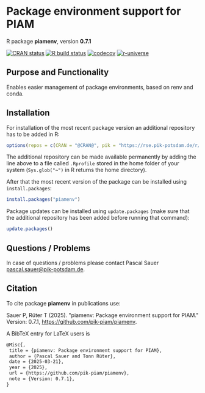 # Package environment support for PIAM

R package **piamenv**, version **0.7.1**

[![CRAN status](https://www.r-pkg.org/badges/version/piamenv)](https://cran.r-project.org/package=piamenv) [![R build status](https://github.com/pik-piam/piamenv/workflows/check/badge.svg)](https://github.com/pik-piam/piamenv/actions) [![codecov](https://codecov.io/gh/pik-piam/piamenv/branch/master/graph/badge.svg)](https://app.codecov.io/gh/pik-piam/piamenv) [![r-universe](https://pik-piam.r-universe.dev/badges/piamenv)](https://pik-piam.r-universe.dev/builds)

## Purpose and Functionality

Enables easier management of package environments, based on renv and conda.


## Installation

For installation of the most recent package version an additional repository has to be added in R:

```r
options(repos = c(CRAN = "@CRAN@", pik = "https://rse.pik-potsdam.de/r/packages"))
```
The additional repository can be made available permanently by adding the line above to a file called `.Rprofile` stored in the home folder of your system (`Sys.glob("~")` in R returns the home directory).

After that the most recent version of the package can be installed using `install.packages`:

```r 
install.packages("piamenv")
```

Package updates can be installed using `update.packages` (make sure that the additional repository has been added before running that command):

```r 
update.packages()
```

## Questions / Problems

In case of questions / problems please contact Pascal Sauer <pascal.sauer@pik-potsdam.de>.

## Citation

To cite package **piamenv** in publications use:

Sauer P, Rüter T (2025). "piamenv: Package environment support for PIAM." Version: 0.7.1, <https://github.com/pik-piam/piamenv>.

A BibTeX entry for LaTeX users is

 ```latex
@Misc{,
  title = {piamenv: Package environment support for PIAM},
  author = {Pascal Sauer and Tonn Rüter},
  date = {2025-03-21},
  year = {2025},
  url = {https://github.com/pik-piam/piamenv},
  note = {Version: 0.7.1},
}
```
